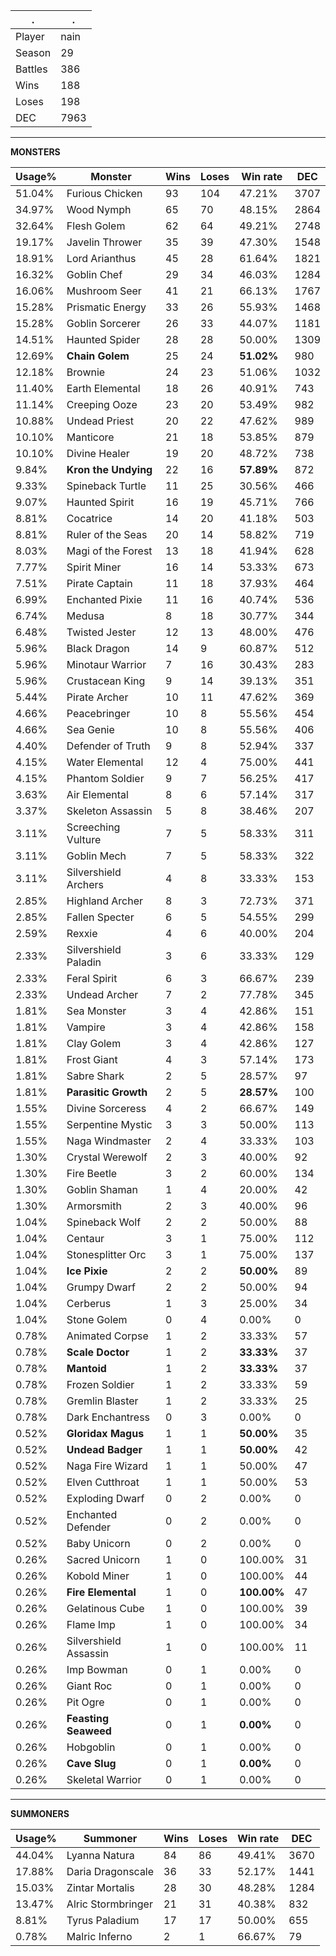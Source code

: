 .|.
|-|-
Player|nain
Season|29
Battles|386
Wins|188
Loses|198
DEC|7963

---
**MONSTERS**

Usage%|Monster|Wins|Loses|Win rate|DEC|
-|-|-|-|-|-|
51.04%|Furious Chicken|93|104|47.21%|3707|
34.97%|Wood Nymph|65|70|48.15%|2864|
32.64%|Flesh Golem|62|64|49.21%|2748|
19.17%|Javelin Thrower|35|39|47.30%|1548|
18.91%|Lord Arianthus|45|28|61.64%|1821|
16.32%|Goblin Chef|29|34|46.03%|1284|
16.06%|Mushroom Seer|41|21|66.13%|1767|
15.28%|Prismatic Energy|33|26|55.93%|1468|
15.28%|Goblin Sorcerer|26|33|44.07%|1181|
14.51%|Haunted Spider|28|28|50.00%|1309|
12.69%|**Chain Golem**|25|24|**51.02%**|980|
12.18%|Brownie|24|23|51.06%|1032|
11.40%|Earth Elemental|18|26|40.91%|743|
11.14%|Creeping Ooze|23|20|53.49%|982|
10.88%|Undead Priest|20|22|47.62%|989|
10.10%|Manticore|21|18|53.85%|879|
10.10%|Divine Healer|19|20|48.72%|738|
9.84%|**Kron the Undying**|22|16|**57.89%**|872|
9.33%|Spineback Turtle|11|25|30.56%|466|
9.07%|Haunted Spirit|16|19|45.71%|766|
8.81%|Cocatrice|14|20|41.18%|503|
8.81%|Ruler of the Seas|20|14|58.82%|719|
8.03%|Magi of the Forest|13|18|41.94%|628|
7.77%|Spirit Miner|16|14|53.33%|673|
7.51%|Pirate Captain|11|18|37.93%|464|
6.99%|Enchanted Pixie|11|16|40.74%|536|
6.74%|Medusa|8|18|30.77%|344|
6.48%|Twisted Jester|12|13|48.00%|476|
5.96%|Black Dragon|14|9|60.87%|512|
5.96%|Minotaur Warrior|7|16|30.43%|283|
5.96%|Crustacean King|9|14|39.13%|351|
5.44%|Pirate Archer|10|11|47.62%|369|
4.66%|Peacebringer|10|8|55.56%|454|
4.66%|Sea Genie|10|8|55.56%|406|
4.40%|Defender of Truth|9|8|52.94%|337|
4.15%|Water Elemental|12|4|75.00%|441|
4.15%|Phantom Soldier|9|7|56.25%|417|
3.63%|Air Elemental|8|6|57.14%|317|
3.37%|Skeleton Assassin|5|8|38.46%|207|
3.11%|Screeching Vulture|7|5|58.33%|311|
3.11%|Goblin Mech|7|5|58.33%|322|
3.11%|Silvershield Archers|4|8|33.33%|153|
2.85%|Highland Archer|8|3|72.73%|371|
2.85%|Fallen Specter|6|5|54.55%|299|
2.59%|Rexxie|4|6|40.00%|204|
2.33%|Silvershield Paladin|3|6|33.33%|129|
2.33%|Feral Spirit|6|3|66.67%|239|
2.33%|Undead Archer|7|2|77.78%|345|
1.81%|Sea Monster|3|4|42.86%|151|
1.81%|Vampire|3|4|42.86%|158|
1.81%|Clay Golem|3|4|42.86%|127|
1.81%|Frost Giant|4|3|57.14%|173|
1.81%|Sabre Shark|2|5|28.57%|97|
1.81%|**Parasitic Growth**|2|5|**28.57%**|100|
1.55%|Divine Sorceress|4|2|66.67%|149|
1.55%|Serpentine Mystic|3|3|50.00%|113|
1.55%|Naga Windmaster|2|4|33.33%|103|
1.30%|Crystal Werewolf|2|3|40.00%|92|
1.30%|Fire Beetle|3|2|60.00%|134|
1.30%|Goblin Shaman|1|4|20.00%|42|
1.30%|Armorsmith|2|3|40.00%|96|
1.04%|Spineback Wolf|2|2|50.00%|88|
1.04%|Centaur|3|1|75.00%|112|
1.04%|Stonesplitter Orc|3|1|75.00%|137|
1.04%|**Ice Pixie**|2|2|**50.00%**|89|
1.04%|Grumpy Dwarf|2|2|50.00%|94|
1.04%|Cerberus|1|3|25.00%|34|
1.04%|Stone Golem|0|4|0.00%|0|
0.78%|Animated Corpse|1|2|33.33%|57|
0.78%|**Scale Doctor**|1|2|**33.33%**|37|
0.78%|**Mantoid**|1|2|**33.33%**|37|
0.78%|Frozen Soldier|1|2|33.33%|59|
0.78%|Gremlin Blaster|1|2|33.33%|25|
0.78%|Dark Enchantress|0|3|0.00%|0|
0.52%|**Gloridax Magus**|1|1|**50.00%**|35|
0.52%|**Undead Badger**|1|1|**50.00%**|42|
0.52%|Naga Fire Wizard|1|1|50.00%|47|
0.52%|Elven Cutthroat|1|1|50.00%|53|
0.52%|Exploding Dwarf|0|2|0.00%|0|
0.52%|Enchanted Defender|0|2|0.00%|0|
0.52%|Baby Unicorn|0|2|0.00%|0|
0.26%|Sacred Unicorn|1|0|100.00%|31|
0.26%|Kobold Miner|1|0|100.00%|44|
0.26%|**Fire Elemental**|1|0|**100.00%**|47|
0.26%|Gelatinous Cube|1|0|100.00%|39|
0.26%|Flame Imp|1|0|100.00%|34|
0.26%|Silvershield Assassin|1|0|100.00%|11|
0.26%|Imp Bowman|0|1|0.00%|0|
0.26%|Giant Roc|0|1|0.00%|0|
0.26%|Pit Ogre|0|1|0.00%|0|
0.26%|**Feasting Seaweed**|0|1|**0.00%**|0|
0.26%|Hobgoblin|0|1|0.00%|0|
0.26%|**Cave Slug**|0|1|**0.00%**|0|
0.26%|Skeletal Warrior|0|1|0.00%|0|

---
**SUMMONERS**

Usage%|Summoner|Wins|Loses|Win rate|DEC|
-|-|-|-|-|-|
44.04%|Lyanna Natura|84|86|49.41%|3670|
17.88%|Daria Dragonscale|36|33|52.17%|1441|
15.03%|Zintar Mortalis|28|30|48.28%|1284|
13.47%|Alric Stormbringer|21|31|40.38%|832|
8.81%|Tyrus Paladium|17|17|50.00%|655|
0.78%|Malric Inferno|2|1|66.67%|79|
